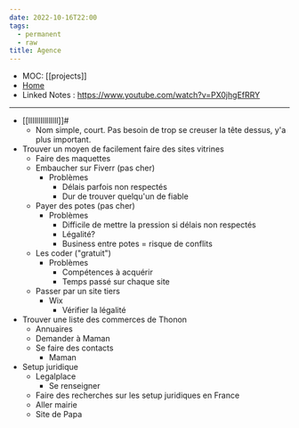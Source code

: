 ```yaml
---
date: 2022-10-16T22:00
tags:
  - permanent
  - raw
title: Agence
---
```

- MOC: [[projects]]
- [Home](https://misudashi.ga/)
- Linked Notes : https://www.youtube.com/watch?v=PX0jhgEfRRY
----------
- [[lIIlIIIllIlIlIl]]#
	- Nom simple, court. Pas besoin de trop se creuser la tête dessus, y'a plus important.
- Trouver un moyen de facilement faire des sites vitrines
	- Faire des maquettes
	- Embaucher sur Fiverr (pas cher)
		- Problèmes
			- Délais parfois non respectés
			- Dur de trouver quelqu'un de fiable
	- Payer des potes (pas cher)
		- Problèmes
			- Difficile de mettre la pression si délais non respectés
			- Légalité?
			- Business entre potes = risque de conflits
	- Les coder ("gratuit")
		- Problèmes
			- Compétences à acquérir
			- Temps passé sur chaque site
	- Passer par un site tiers
		- Wix
			- Vérifier la légalité
- Trouver une liste des commerces de Thonon
	- Annuaires
	- Demander à Maman
	- Se faire des contacts
		- Maman
- Setup juridique
	- Legalplace
		- Se renseigner
	- Faire des recherches sur les setup juridiques en France
	- Aller mairie
	- Site de Papa
